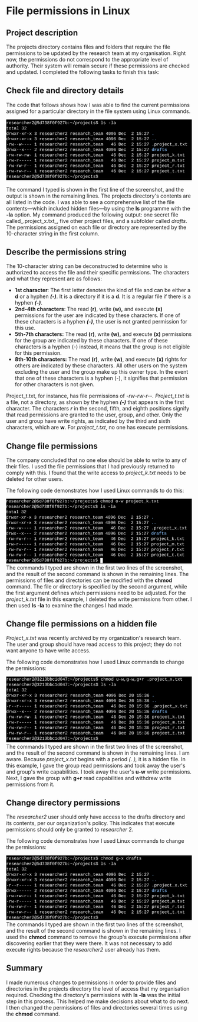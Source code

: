 # File permissions in Linux

## Project description

The projects directory contains files and folders that require the file permissions to be updated by the research team at my organisation. Right now, the permissions do not correspond to the appropriate level of authority. Their system will remain secure if these permissions are checked and updated. I completed the following tasks to finish this task:

## Check file and directory details

The code that follows shows how I was able to find the current permissions assigned for a particular directory in the file system using Linux commands.

![alt text](image.png)

The command I typed is shown in the first line of the screenshot, and the output is shown in the remaining lines. The projects directory's contents are all listed in the code. I was able to see a comprehensive list of the file contents—which included hidden files—by using the **ls** programme with the **\-la** option. My command produced the following output: one secret file called_.project_x.txt_, five other project files, and a subfolder called _drafts_. The permissions assigned on each file or directory are represented by the 10-character string in the first column.

## Describe the permissions string

The 10-character string can be deconstructed to determine who is authorized to access the file and their specific permissions. The characters and what they represent are as follows:

- **1st character**: The first letter denotes the kind of file and can be either a **d** or a hyphen **_(-)_**. It is a directory if it is a **d**. It is a regular file if there is a hyphen **_(-)_**.
- **2nd-4th characters**: The read **(r)**, write **(w),** and execute **(x)** permissions for the user are indicated by these characters. If one of these characters is a hyphen **_(-)_**, the user is not granted permission for this use.
- **5th-7th characters:** The read **(r)**, write **(w),** and execute **(x)** permissions for the group are indicated by these characters. If one of these characters is a hyphen (-) instead, it means that the group is not eligible for this permission.
- **8th-10th characters:** The read **(r)**, write **(w)**, and execute **(x)** rights for others are indicated by these characters. All other users on the system excluding the user and the group make up this owner type. In the event that one of these characters is a hyphen (-), it signifies that permission for other characters is not given.

Project_t.txt, for instance, has file permissions of _\-rw-rw-r--. Project_t.txt_ is a file, not a directory, as shown by the hyphen **_(-)_** that appears in the first character. The characters **_r_** in the second, fifth, and eighth positions signify that read permissions are granted to the user, group, and other. Only the user and group have write rights, as indicated by the third and sixth characters, which are **w**. For _project_t.txt_, no one has execute permissions.

## Change file permissions

The company concluded that no one else should be able to write to any of their files. I used the file permissions that I had previously returned to comply with this. I found that the write access to _project_k.txt_ needs to be deleted for other users.

The following code demonstrates how I used Linux commands to do this:

![alt text](image-1.png)
The commands I typed are shown in the first two lines of the screenshot, and the result of the second command is shown in the remaining lines. The permissions of files and directories can be modified with the **chmod** command. The file or directory is specified by the second argument, while the first argument defines which permissions need to be adjusted. For the _project_k.txt_ file in this example, I deleted the write permissions from other. I then used **ls -la** to examine the changes I had made.

## Change file permissions on a hidden file

_Project_x.txt_ was recently archived by my organization's research team. The user and group should have read access to this project; they do not want anyone to have write access.

The following code demonstrates how I used Linux commands to change the permissions:

![alt text](image-2.png)
The commands I typed are shown in the first two lines of the screenshot, and the result of the second command is shown in the remaining lines. I am aware. Because _project_x.txt_ begins with a period _(. ),_ it is a hidden file. In this example, I gave the group read permissions and took away the user's and group's write capabilities. I took away the user's **u-w** write permissions. Next, I gave the group with **g+r** read capabilities and withdrew write permissions from it.

## Change directory permissions

The _researcher2_ user should only have access to the drafts directory and its contents, per our organization's policy. This indicates that execute permissions should only be granted to _researcher_ 2.

The following code demonstrates how I used Linux commands to change the permissions:

![alt text](image-3.png)
The commands I typed are shown in the first two lines of the screenshot, and the result of the second command is shown in the remaining lines. I used the **chmod** command to remove the group's execute permissions after discovering earlier that they were there. It was not necessary to add execute rights because the _researcher2_ user already has them.

## Summary

I made numerous changes to permissions in order to provide files and directories in the projects directory the level of access that my organisation required. Checking the directory's permissions with **ls -la** was the initial step in this process. This helped me make decisions about what to do next. I then changed the permissions of files and directories several times using the **chmod** command.